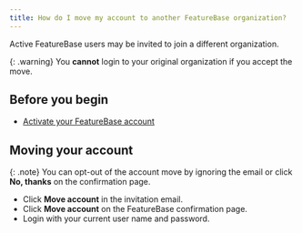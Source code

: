 ```yaml
---
title: How do I move my account to another FeatureBase organization?
---
```


Active FeatureBase users may be invited to join a different organization.

{: .warning}
You **cannot** login to your original organization if you accept the move.

## Before you begin

* [Activate your FeatureBase account](/cloud/my-account/cloud-user-activate-account)

## Moving your account

{: .note}
You can opt-out of the account move by ignoring the email or click **No, thanks** on the confirmation page.

* Click **Move account** in the invitation email.
* Click **Move account** on the FeatureBase confirmation page.
* Login with your current user name and password.
